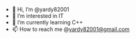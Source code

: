 - 👋 Hi, I’m @yardy82001
- 👀 I’m interested in IT
- 🌱 I’m currently learning C++
- 📫 How to reach me @yardy82001@gmail.com

<!---
yardy82001/yardy82001 is a ✨ special ✨ repository because its `README.md` (this file) appears on your GitHub profile.
You can click the Preview link to take a look at your changes.
--->
